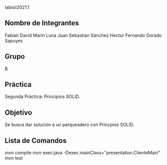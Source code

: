 labisii2021.1

## Nombre de Integrantes

Fabian David Marin Luna
Juan Sebastian Sánchez
Hector Fernando Dorado Sapuyes

## Grupo

B

## Práctica

Segunda Práctica: Principios SOLID.

## Objetivo

Se busca dar solución a un parqueadero con Princpios SOLID.

## Lista de Comandos

mvn compile
mvn exec:java -Dexec.mainClass="presentation.ClienteMain"
mvn test